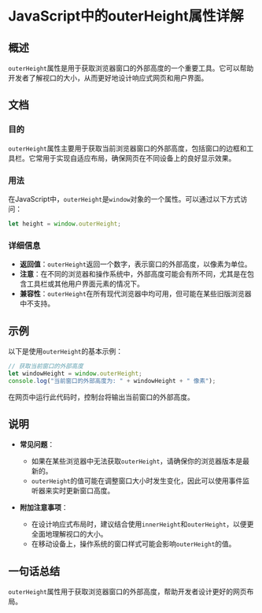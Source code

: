 <!--
Meta Description: # JavaScript中的outerHeight属性详解 ## 概述 `outerHeight`属性是用于获取浏览器窗口的外部高度的一个重要工具。它可以帮助开发者了解视口的大小，从而更好地设计响应式网页和用户界面。 ## 文档 ### 目的 `outerHeight`属性主要用于获取当前浏览器窗口...
Meta Keywords: outerheight, window, javascript, let, windowheight
-->

# JavaScript中的outerHeight属性详解

## 概述
`outerHeight`属性是用于获取浏览器窗口的外部高度的一个重要工具。它可以帮助开发者了解视口的大小，从而更好地设计响应式网页和用户界面。

## 文档
### 目的
`outerHeight`属性主要用于获取当前浏览器窗口的外部高度，包括窗口的边框和工具栏。它常用于实现自适应布局，确保网页在不同设备上的良好显示效果。

### 用法
在JavaScript中，`outerHeight`是`window`对象的一个属性。可以通过以下方式访问：

```javascript
let height = window.outerHeight;
```

### 详细信息
- **返回值**：`outerHeight`返回一个数字，表示窗口的外部高度，以像素为单位。
- **注意**：在不同的浏览器和操作系统中，外部高度可能会有所不同，尤其是在包含工具栏或其他用户界面元素的情况下。
- **兼容性**：`outerHeight`在所有现代浏览器中均可用，但可能在某些旧版浏览器中不支持。

## 示例
以下是使用`outerHeight`的基本示例：

```javascript
// 获取当前窗口的外部高度
let windowHeight = window.outerHeight;
console.log("当前窗口的外部高度为: " + windowHeight + " 像素");
```

在网页中运行此代码时，控制台将输出当前窗口的外部高度。

## 说明
- **常见问题**：
  - 如果在某些浏览器中无法获取`outerHeight`，请确保你的浏览器版本是最新的。
  - `outerHeight`的值可能在调整窗口大小时发生变化，因此可以使用事件监听器来实时更新窗口高度。

- **附加注意事项**：
  - 在设计响应式布局时，建议结合使用`innerHeight`和`outerHeight`，以便更全面地理解视口的大小。
  - 在移动设备上，操作系统的窗口样式可能会影响`outerHeight`的值。

## 一句话总结
`outerHeight`属性用于获取浏览器窗口的外部高度，帮助开发者设计更好的网页布局。